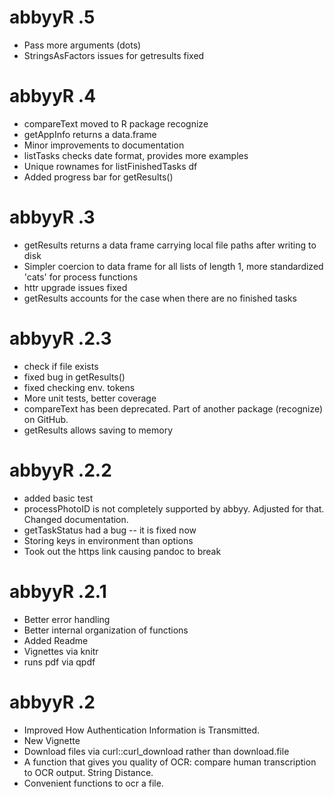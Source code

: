# abbyyR .5

* Pass more arguments (dots)
* StringsAsFactors issues for getresults fixed

# abbyyR .4

* compareText moved to R package recognize
* getAppInfo returns a data.frame
* Minor improvements to documentation
* listTasks checks date format, provides more examples
* Unique rownames for listFinishedTasks df
* Added progress bar for getResults()

# abbyyR .3

* getResults returns a data frame carrying local file paths after writing to disk  
* Simpler coercion to data frame for all lists of length 1, more standardized 'cats' for process functions  
* httr upgrade issues fixed  
* getResults accounts for the case when there are no finished tasks  

# abbyyR .2.3

* check if file exists  
* fixed bug in getResults()  
* fixed checking env. tokens  
* More unit tests, better coverage  
* compareText has been deprecated. Part of another package (recognize) on GitHub.  
* getResults allows saving to memory  

# abbyyR .2.2

* added basic test  
* processPhotoID is not completely supported by abbyy. Adjusted for that. Changed documentation.  
* getTaskStatus had a bug -- it is fixed now  
* Storing keys in environment than options  
* Took out the https link causing pandoc to break  

# abbyyR .2.1

* Better error handling  
* Better internal organization of functions  
* Added Readme  
* Vignettes via knitr  
* runs pdf via qpdf  

# abbyyR .2

* Improved How Authentication Information is Transmitted.  
* New Vignette  
* Download files via curl::curl_download rather than download.file  
* A function that gives you quality of OCR: compare human transcription to OCR output. String Distance.  
* Convenient functions to ocr a file.  
